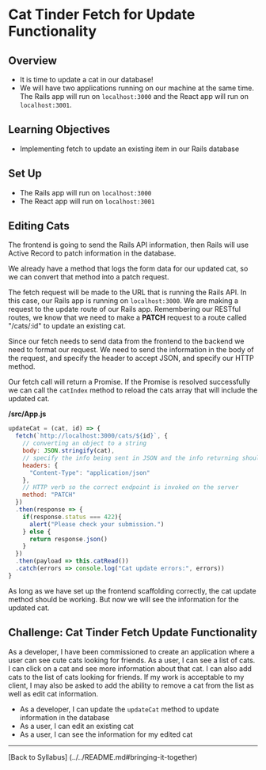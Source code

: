 # Cat Tinder Fetch for Update Functionality

## Overview
- It is time to update a cat in our database!
- We will have two applications running on our machine at the same time. The Rails app will run on `localhost:3000` and the React app will run on `localhost:3001`.

## Learning Objectives
- Implementing fetch to update an existing item in our Rails database

## Set Up
- The Rails app will run on `localhost:3000`
- The React app will run on `localhost:3001`

## Editing Cats
The frontend is going to send the Rails API information, then Rails will use Active Record to patch information in the database.

We already have a method that logs the form data for our updated cat, so we can convert that method into a patch request.

The fetch request will be made to the URL that is running the Rails API. In this case, our Rails app is running on `localhost:3000`. We are making a request to the update route of our Rails app. Remembering our RESTful routes, we know that we need to make a **PATCH** request to a route called "/cats/:id" to update an existing cat.

Since our fetch needs to send data from the frontend to the backend we need to format our request. We need to send the information in the body of the request, and specify the header to accept JSON, and specify our HTTP method.

Our fetch call will return a Promise. If the Promise is resolved successfully we can call the `catIndex` method to reload the cats array that will include the updated cat.

**/src/App.js**
```javascript
updateCat = (cat, id) => {
  fetch(`http://localhost:3000/cats/${id}`, {
    // converting an object to a string
    body: JSON.stringify(cat),
    // specify the info being sent in JSON and the info returning should be JSON
    headers: {
      "Content-Type": "application/json"
    },
    // HTTP verb so the correct endpoint is invoked on the server
    method: "PATCH"
  })
  .then(response => {
    if(response.status === 422){
      alert("Please check your submission.")
    } else {
      return response.json()
    }
  })
  .then(payload => this.catRead())
  .catch(errors => console.log("Cat update errors:", errors))
}
```

As long as we have set up the frontend scaffolding correctly, the cat update method should be working. But now we will see the information for the updated cat.


## Challenge: Cat Tinder Fetch Update Functionality
As a developer, I have been commissioned to create an application where a user can see cute cats looking for friends. As a user, I can see a list of cats. I can click on a cat and see more information about that cat. I can also add cats to the list of cats looking for friends. If my work is acceptable to my client, I may also be asked to add the ability to remove a cat from the list as well as edit cat information.

- As a developer, I can update the `updateCat` method to update information in the database
- As a user, I can edit an existing cat
- As a user, I can see the information for my edited cat

---
[Back to Syllabus] (../../README.md#bringing-it-together)
